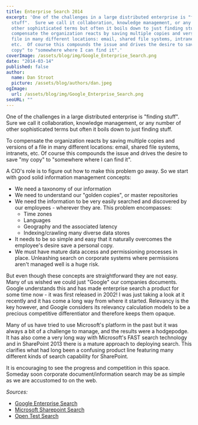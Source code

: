 ```yaml
---
title: Enterprise Search 2014
excerpt: 'One of the challenges in a large distributed enterprise is "finding
  stuff".  Sure we call it collaboration, knowledge management, or any number of
  other sophisticated terms but often it boils down to just finding stuff. To
  compensate the organization reacts by saving multiple copies and versions of a
  file in many different locations: email, shared file systems, intranets,
  etc.  Of course this compounds the issue and drives the desire to save "my
  copy" to "somewhere where I can find it".'
coverImage: /assets/blog/img/Google_Enterprise_Search.png
date: "2014-03-14"
published: false
author:
  name: Dan Stroot
  picture: /assets/blog/authors/dan.jpeg
ogImage:
  url: /assets/blog/img/Google_Enterprise_Search.png
seoURL: ""
---
```


One of the challenges in a large distributed enterprise is "finding stuff".  Sure we call it collaboration, knowledge management, or any number of other sophisticated terms but often it boils down to just finding stuff.

To compensate the organization reacts by saving multiple copies and versions of a file in many different locations: email, shared file systems, intranets, etc.  Of course this compounds the issue and drives the desire to save "my copy" to "somewhere where I can find it".

A CIO's role is to figure out how to make this problem go away.  So we start with good solid information management concepts:

- We need a taxonomy of our information
- We need to understand our "golden copies", or master repositories
- We need the information to be very easily searched and discovered by our employees - wherever they are. This problem encompasses:
  + Time zones
  + Languages
  + Geography and the associated latency
  + Indexing/crawling many diverse data stores
- It needs to be so simple and easy that it naturally overcomes the employee's desire save a personal copy.
- We must have mature data access and permissioning processes in place.  Unleashing search on corporate systems where permissions aren't managed well is a huge risk.

But even though these concepts are straightforward  they are not easy.  Many of us wished we could just "Google" our companies documents.  Google understands this and has made enterprise search a product for some time now - it was first released in 2002!  I was just taking a look at it recently and it has come a long way from where it started. Relevancy is the key however, and Google considers its relevancy calculation models to be a precious competitive differentiator and therefore keeps them opaque.

Many of us have tried to use Microsoft's platform in the past but it was always a bit of a challenge to manage, and the results were a hodgepodge.  It has also come a very long way with Microsoft's FAST search technology and in SharePoint 2013 there is a mature approach to deploying search.  This clarifies what had long been a confusing product line featuring many different kinds of search capability for SharePoint.  

It is encouraging to see the progress and competition in this space. Someday soon corporate document/information search may be as simple as we are accustomed to on the web.

_Sources:_

* [Google Enterprise Search](http://www.google.com/enterprise/search/products/gsa.html)
* [Microsoft Sharepoint Search](http://technet.microsoft.com/en-us/library/cc263400(v=office.15))
* [Open Test Search](http://www.opentestsearch.com/)
